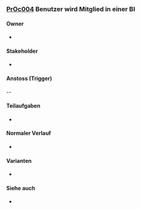 
### [PrOc004](https://github.com/PolitAktiv/politaktiv-requirements/tree/master/de/processes/PrOc004.md) Benutzer wird Mitglied in einer BI


#### Owner
 * 


#### Stakeholder
 * 


#### Anstoss (Trigger)
--


#### Teilaufgaben
 *


#### Normaler Verlauf
 * 


#### Varianten
 * 


#### Siehe auch
 *
